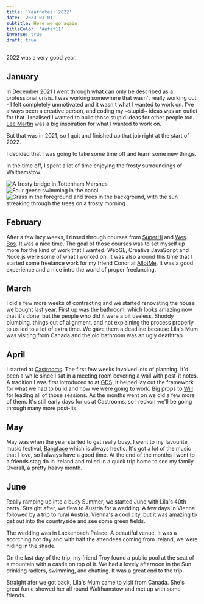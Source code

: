 ```yaml
---
title: 'Yearnotes: 2022'
date: '2023-01-01'
subtitle: Here we go again
titleColor: '#efaf11'
inverse: true
draft: true
---
```


2022 was a very good year.

## January

In December 2021 I went through what can only be described as a professional crisis. I was working somewhere that wasn't really working out - I felt completely unmotivated and it wasn't what I wanted to work on. I've always been a creative person, and coding my ~stupid~ ideas was an outlet for that. I realised I wanted to build those stupid ideas for other people too. [Lee Martin](https://www.leemartin.com/) was a big inspiration for what I wanted to work on.

But that was in 2021, so I quit and finished up that job right at the start of 2022.

I decided that I was going to take some time off and learn some new things.

In the time off, I spent a lot of time enjoying the frosty surroundings of Walthamstow.

![A frosty bridge in Tottenham Marshes](/images/blog/yearnotes-2022/bridge.jpeg)
![Four geese swimming in the canal](/images/blog/yearnotes-2022/geese.jpeg)
![Grass in the foreground and trees in the background, with the sun streaking through the trees on a frosty morning](/images/blog/yearnotes-2022/trees.jpeg)

## February

After a few lazy weeks, I rinsed through courses from [SuperHi](https://www.superhi.com/) and [Wes Bos](https://wesbos.com/courses). It was a nice time. The goal of those courses was to set myself up more for the kind of work that I wanted. WebGL, Creative JavaScript and Node.js were some of what I worked on. It was also around this time that I started some freelance work for my friend Conor at [AllotMe](https://www.allotme.co.uk/). It was a good experience and a nice intro the world of proper freelancing.

## March

I did a few more weeks of contracting and we started renovating the house we bought last year. First up was the bathroom, which looks amazing now that it's done, but the people who did it were a bit useless. Shoddy plumbing, things out of alignment, and not explaining the process properly to us led to a lot of extra time. We gave them a deadline because Lila's Mum was visiting from Canada and the old bathroom was an ugly deathtrap.

## April

I started at [Castrooms](https://castrooms.com/). The first few weeks involved lots of planning. It'd been a while since I sat in a meeting room covering a wall with post-it notes. A tradition I was first introduced to at [GDS](https://gds.blog.gov.uk/2017/10/12/transforming-transport-content-the-journey-so-far/). It helped lay out the framework for what we had to build and how we were going to work. Big props to [Will](https://www.myddelton.co.uk/) for leading all of those sessions. As the months went on we did a few more of them. It's still early days for us at Castrooms, so I reckon we'll be going through many more post-its.

## May

May was when the year started to get really busy. I went to my favourite music festival, [Bangface](http://bangface.com/) which is always hectic. It's got a lot of the music that I love, so I always have a good time. At the end of the months I went to a friends stag do in Ireland and rolled in a quick trip home to see my family. Overall, a pretty heavy month.

## June

Really ramping up into a busy Summer, we started June with Lila's 40th party. Straight after, we flew to Austria for a wedding. A few days in Vienna followed by a trip to rural Austria. Vienna's a cool city, but it was amazing to get out into the countryside and see some green fields.

The wedding was in Lackenbach Palace. A beautiful venue. It was a scorching hot day and with half the attendees coming from Ireland, we were hiding in the shade.

On the last day of the trip, my friend Troy found a public pool at the seat of a mountain with a castle on top of it. We had a lovely afternoon in the Sun drinking radlers, swimming, and chatting. It was a great end to the trip.

Straight afer we got back, Lila's Mum came to visit from Canada. She's great fun.e showed her all round Walthamstow and met up with some friends.
